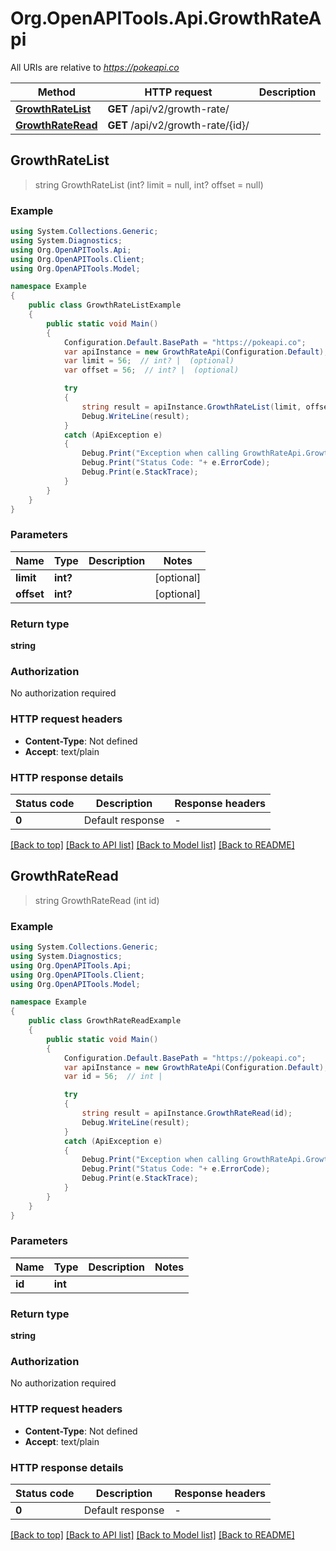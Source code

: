 # Org.OpenAPITools.Api.GrowthRateApi

All URIs are relative to *https://pokeapi.co*

Method | HTTP request | Description
------------- | ------------- | -------------
[**GrowthRateList**](GrowthRateApi.md#growthratelist) | **GET** /api/v2/growth-rate/ | 
[**GrowthRateRead**](GrowthRateApi.md#growthrateread) | **GET** /api/v2/growth-rate/{id}/ | 



## GrowthRateList

> string GrowthRateList (int? limit = null, int? offset = null)



### Example

```csharp
using System.Collections.Generic;
using System.Diagnostics;
using Org.OpenAPITools.Api;
using Org.OpenAPITools.Client;
using Org.OpenAPITools.Model;

namespace Example
{
    public class GrowthRateListExample
    {
        public static void Main()
        {
            Configuration.Default.BasePath = "https://pokeapi.co";
            var apiInstance = new GrowthRateApi(Configuration.Default);
            var limit = 56;  // int? |  (optional) 
            var offset = 56;  // int? |  (optional) 

            try
            {
                string result = apiInstance.GrowthRateList(limit, offset);
                Debug.WriteLine(result);
            }
            catch (ApiException e)
            {
                Debug.Print("Exception when calling GrowthRateApi.GrowthRateList: " + e.Message );
                Debug.Print("Status Code: "+ e.ErrorCode);
                Debug.Print(e.StackTrace);
            }
        }
    }
}
```

### Parameters


Name | Type | Description  | Notes
------------- | ------------- | ------------- | -------------
 **limit** | **int?**|  | [optional] 
 **offset** | **int?**|  | [optional] 

### Return type

**string**

### Authorization

No authorization required

### HTTP request headers

- **Content-Type**: Not defined
- **Accept**: text/plain


### HTTP response details
| Status code | Description | Response headers |
|-------------|-------------|------------------|
| **0** | Default response |  -  |

[[Back to top]](#)
[[Back to API list]](../README.md#documentation-for-api-endpoints)
[[Back to Model list]](../README.md#documentation-for-models)
[[Back to README]](../README.md)


## GrowthRateRead

> string GrowthRateRead (int id)



### Example

```csharp
using System.Collections.Generic;
using System.Diagnostics;
using Org.OpenAPITools.Api;
using Org.OpenAPITools.Client;
using Org.OpenAPITools.Model;

namespace Example
{
    public class GrowthRateReadExample
    {
        public static void Main()
        {
            Configuration.Default.BasePath = "https://pokeapi.co";
            var apiInstance = new GrowthRateApi(Configuration.Default);
            var id = 56;  // int | 

            try
            {
                string result = apiInstance.GrowthRateRead(id);
                Debug.WriteLine(result);
            }
            catch (ApiException e)
            {
                Debug.Print("Exception when calling GrowthRateApi.GrowthRateRead: " + e.Message );
                Debug.Print("Status Code: "+ e.ErrorCode);
                Debug.Print(e.StackTrace);
            }
        }
    }
}
```

### Parameters


Name | Type | Description  | Notes
------------- | ------------- | ------------- | -------------
 **id** | **int**|  | 

### Return type

**string**

### Authorization

No authorization required

### HTTP request headers

- **Content-Type**: Not defined
- **Accept**: text/plain


### HTTP response details
| Status code | Description | Response headers |
|-------------|-------------|------------------|
| **0** | Default response |  -  |

[[Back to top]](#)
[[Back to API list]](../README.md#documentation-for-api-endpoints)
[[Back to Model list]](../README.md#documentation-for-models)
[[Back to README]](../README.md)

